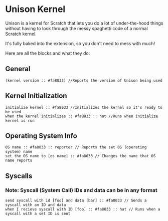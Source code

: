 # Unison Kernel

Unison is a kernel for Scratch that lets you do a lot of under-the-hood things without having to look through the messy spaghetti code of a normal Scratch kernel.

It's fully baked into the extension, so you don't need to mess with much!

Here are all the blocks and what they do:
## General

```scratch
(kernel version :: #fa8033) //Reports the version of Unison being used
```
## Kernel Initialization

```scratch
initialize kernel :: #fa8033 //Initializes the kernel so it's ready to be used
when the kernel initializes :: #fa8033 :: hat //Runs when initialize kernel is run
```

## Operating System Info
```scratch
OS name :: #fa8033 :: reporter // Reports the set OS (operating system) name
set the OS name to [os name] :: #fa8033 // Changes the name that OS name reports
```

## Syscalls
### Note: Syscall (System Call) IDs and data can be in any format

```scratch
send syscall with id [foo] and data [bar] :: #fa8033 // Sends a syscall with an ID and data
when I recieve syscall with ID [foo] :: #fa8033 :: hat // Runs when a syscall with a set ID is sent
```
